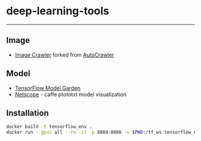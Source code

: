 # deep-learning-tools
---
## Image
* [Image Crawler](https://github.com/rune2002/AutoCrawler) forked from [AutoCrawler](https://github.com/YoongiKim/AutoCrawler)

## Model
* [TensorFlow Model Garden](https://github.com/tensorflow/models)
* [Netscope](https://ethereon.github.io/netscope/quickstart.html) - caffe ptototxt model visualization

## Installation
```bash
docker build -t tensorflow_env .
docker run --gpus all --rm -it -p 8888:8888 -v $PWD:/tf_ws tensorflow_env
```

